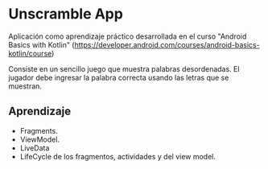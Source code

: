 Unscramble App
===================================

Aplicación como aprendizaje práctico desarrollada en el curso "Android Basics with Kotlin" (https://developer.android.com/courses/android-basics-kotlin/course)

Consiste en un sencillo juego que muestra palabras desordenadas. El jugador debe ingresar la palabra correcta usando las letras que se muestran.

Aprendizaje
--------------
- Fragments.
- ViewModel.
- LiveData
- LifeCycle de los fragmentos, actividades y del view model.
